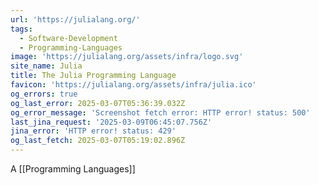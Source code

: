 ```yaml
---
url: 'https://julialang.org/'
tags:
  - Software-Development
  - Programming-Languages
image: 'https://julialang.org/assets/infra/logo.svg'
site_name: Julia
title: The Julia Programming Language
favicon: 'https://julialang.org/assets/infra/julia.ico'
og_errors: true
og_last_error: 2025-03-07T05:36:39.032Z
og_error_message: 'Screenshot fetch error: HTTP error! status: 500'
last_jina_request: '2025-03-09T06:45:07.756Z'
jina_error: 'HTTP error! status: 429'
og_last_fetch: 2025-03-07T05:19:02.896Z
---
```


A [[Programming Languages]]


